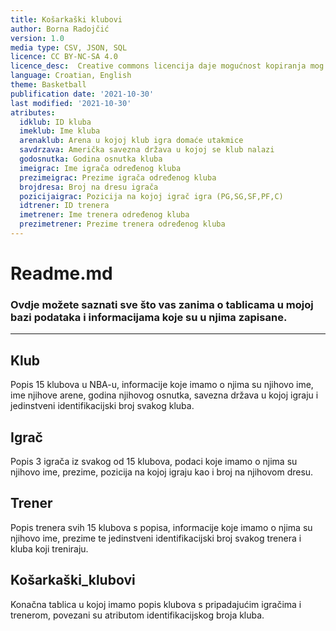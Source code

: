 ```yaml
---
title: Košarkaški klubovi
author: Borna Radojčić  
version: 1.0  
media type: CSV, JSON, SQL
licence: CC BY-NC-SA 4.0 
licence_desc:  Creative commons licencija daje mogućnost kopiranja mog dokumenta drugima, ali to ne smiju raditi u komercijalne svrhe i moraju biti transparentni prema javnosti o promjenama u dokumentu kao i o mom originalnom autorstvu dokumenta, također, moraju objaviti svoj dokument s istom licencom kao što sam sad ja  
language: Croatian, English
theme: Basketball 
publification date: '2021-10-30'
last modified: '2021-10-30'
atributes: 
  idklub: ID kluba  
  imeklub: Ime kluba  
  arenaklub: Arena u kojoj klub igra domaće utakmice 
  savdrzava: Američka savezna država u kojoj se klub nalazi  
  godosnutka: Godina osnutka kluba  
  imeigrac: Ime igrača određenog kluba  
  prezimeigrac: Prezime igrača određenog kluba  
  brojdresa: Broj na dresu igrača  
  pozicijaigrac: Pozicija na kojoj igrač igra (PG,SG,SF,PF,C)  
  idtrener: ID trenera  
  imetrener: Ime trenera određenog kluba  
  prezimetrener: Prezime trenera određenog kluba  
---
```


# Readme.md 
### Ovdje možete saznati sve što vas zanima o tablicama u mojoj bazi podataka i informacijama koje su u njima zapisane.
---
## Klub
Popis 15 klubova u NBA-u, informacije koje imamo o njima su njihovo ime, ime njihove arene, godina njihovog osnutka, savezna država u kojoj igraju i jedinstveni identifikacijski broj svakog kluba.

## Igrač
Popis 3 igrača iz svakog od 15 klubova, podaci koje imamo o njima su njihovo ime, prezime, pozicija na kojoj igraju kao i broj na njihovom dresu.

## Trener
Popis trenera svih 15 klubova s popisa, informacije koje imamo o njima su njihovo ime, prezime te jedinstveni identifikacijski broj svakog trenera i kluba koji treniraju.

## Košarkaški_klubovi
Konačna tablica u kojoj imamo popis klubova s pripadajućim igračima i trenerom, povezani su atributom identifikacijskog broja kluba.
